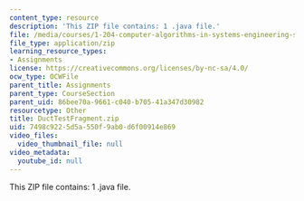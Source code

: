 ```yaml
---
content_type: resource
description: 'This ZIP file contains: 1 .java file.'
file: /media/courses/1-204-computer-algorithms-in-systems-engineering-spring-2010/7498c9225d5a550f9ab0d6f00914e869_DuctTestFragment.zip
file_type: application/zip
learning_resource_types:
- Assignments
license: https://creativecommons.org/licenses/by-nc-sa/4.0/
ocw_type: OCWFile
parent_title: Assignments
parent_type: CourseSection
parent_uid: 86bee70a-9661-c040-b705-41a347d30982
resourcetype: Other
title: DuctTestFragment.zip
uid: 7498c922-5d5a-550f-9ab0-d6f00914e869
video_files:
  video_thumbnail_file: null
video_metadata:
  youtube_id: null
---
```

This ZIP file contains: 1 .java file.
